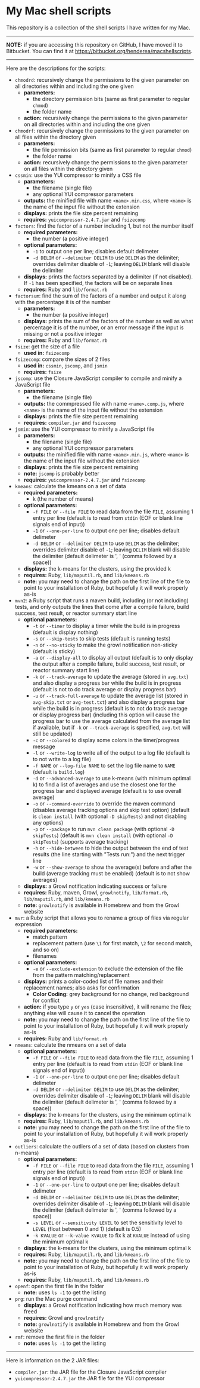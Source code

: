 My Mac shell scripts
====================

This repository is a collection of the shell scripts I have written for my Mac.

---

**NOTE:** if you are accessing this repository on GitHub, I have moved it to Bitbucket.  You can find it at <https://bitbucket.org/henderea/macshellscripts>.

---

Here are the descriptions for the scripts:

* `chmodrd`: recursively change the permissions to the given parameter on all directories within and including the one given
    * **parameters:**
        * the directory permission bits (same as first parameter to regular `chmod`)
        * the folder name
    * **action:** recursively change the permissions to the given parameter on all directories within and including the one given
* `chmodrf`: recursively change the permissions to the given parameter on all files within the directory given
    * **parameters:**
        * the file permission bits (same as first parameter to regular `chmod`)
        * the folder name
    * **action:** recursively change the permissions to the given parameter on all files within the directory given
* `cssmin`: use the YUI compressor to minify a CSS file
    * **parameters:**
        * the filename (single file)
        * any optional YUI compressor parameters
    * **outputs:** the minified file with name `<name>.min.css`, where `<name>` is the name of the input file without the extension
    * **displays:** prints the file size percent remaining
    * **requires:** `yuicompressor-2.4.7.jar` and `fsizecomp`
* `factors`: find the factor of a number including 1, but not the number itself
    * **required parameters:**
        * the number (a positive integer)
    * **optional parameters:**
        * `-1` to output one per line; disables default delimeter
        * `-d DELIM` or `--delimiter DELIM` to use `DELIM` as the delimiter; overrides delimiter disable of `-1`; leaving `DELIM` blank will disable the delimiter
    * **displays:** prints the factors separated by a delimiter (if not disabled).  If `-1` has been specified, the factors will be on separate lines
    * **requires:** Ruby and `lib/format.rb`
* `factorsum`: find the sum of the factors of a number and output it along with the percentage it is of the number
    * **parameters:**
        * the number (a positive integer)
    * **displays:** prints the sum of the factors of the number as well as what percentage it is of the number, or an error message if the input is missing or not a positive integer
    * **requires:** Ruby and `lib/format.rb`
* `fsize`: get the size of a file
    * **used in:** `fsizecomp`
* `fsizecomp`: compare the sizes of 2 files
    * **used in:** `cssmin`, `jscomp`, and `jsmin`
    * **requires:** `fsize`
* `jscomp`: use the Closure JavaScript compiler to compile and minify a JavaScript file
    * **parameters:**
        * the filename (single file)
    * **outputs:** the commpressed file with name `<name>.comp.js`, where `<name>` is the name of the input file without the extension
    * **displays:** prints the file size percent remaining
    * **requires:** `compiler.jar` and `fsizecomp`
* `jsmin`: use the YUI compressor to minify a JavaScript file
    * **parameters:**
        * the filename (single file)
        * any optional YUI compressor parameters
    * **outputs:** the minified file with name `<name>.min.js`, where `<name>` is the name of the input file without the extension
    * **displays:** prints the file size percent remaining
    * **note:** `jscomp` is probably better
    * **requires:** `yuicompressor-2.4.7.jar` and `fsizecomp`
* `kmeans`: calculate the kmeans on a set of data
    * **required parameters:**
        * k (the number of means)
    * **optional parameters:**
        * `-f FILE` or `--file FILE` to read data from the file `FILE`, assuming 1 entry per line (default is to read from `stdin` (EOF or blank line signals end of input))
        * `-1` or `--one-per-line` to output one per line; disables default delimeter
        * `-d DELIM` or `--delimiter DELIM` to use `DELIM` as the delimiter; overrides delimiter disable of `-1`; leaving `DELIM` blank will disable the delimiter (default delimeter is ', ' (comma followed by a space))
    * **displays:** the k-means for the clusters, using the provided k
    * **requires:** Ruby, `lib/maputil.rb`, and `lib/kmeans.rb`
    * **note:** you may need to change the path on the first line of the file to point to your installation of Ruby, but hopefully it will work properly as-is
* `mvn2`: a Ruby script that runs a maven build, including (or not including) tests, and only outputs the lines that come after a compile failure, build success, test result, or reactor summary start line
    * **optional parameters:**
        * `-t` or `--timer` to display a timer while the build is in progress (default is display nothing)
        * `-s` or `--skip-tests` to skip tests (default is running tests)
        * `-n` or `--no-sticky` to make the growl notification non-sticky (default is sticky)
        * `-a` or `--display-all` to display all output (default is to only display the output after a compile failure, build success, test result, or reactor summary start line)
        * `-k` or `--track-average` to update the average (stored in `avg.txt`) and also display a progress bar while the build is in progress (default is not to do track average or display progress bar)
        * `-u` or `--track-full-average` to update the average list (stored in `avg-skip.txt` or `avg-test.txt`) and also display a progress bar while the build is in progress (default is to not do track average or display progress bar) (including this option will cause the progress bar to use the average calculated from the average list if available, but if `-k` or `--track-average` is specified, `avg.txt` will still be updated)
        * `-c` or `--colored` to display some colors in the timer/progress message
        * `-l` or `--write-log` to write all of the output to a log file (default is to not write to a log file)
        * `-f NAME` or `--log-file NAME` to set the log file name to `NAME` (default is `build.log`)
        * `-d` or `--advanced-average` to use k-means (with minimum optimal k) to find a list of averages and use the closest one for the progress bar and displayed average (default is to use overall average)
        * `-o` or `--command-override` to override the maven command (disables average tracking options and skip test option) (default is `clean install` (with optional `-D skipTests`) and not disabling any options)
        * `-p` or `--package` to run `mvn clean package` (with optional `-D skipTests`) (default is `mvn clean install` (with optional `-D skipTests`) (supports average tracking)
        * `-h` or `--hide-between` to hide the output between the end of test results (the line starting with "Tests run:") and the next trigger line
        * `-w` or `--show-average` to show the average(s) before and after the build (average tracking must be enabled) (default is to not show averages)
    * **displays:** a Growl notification indicating success or failure
    * **requires:** Ruby, maven, Growl, `growlnotify`, `lib/format.rb`, `lib/maputil.rb`, and `lib/kmeans.rb`
    * **note:** `growlnotify` is available in Homebrew and from the Growl website
* `mvr`: a Ruby script that allows you to rename a group of files via regular expression
    * **required parameters:**
        * match pattern
        * replacement pattern (use `\1` for first match, `\2` for second match, and so on)
        * filenames
    * **optional parameters:**
        * `-e` or `--exclude-extension` to exclude the extension of the file from the pattern matching/replacement
    * **displays:** prints a color-coded list of file names and their replacement names; also asks for confirmation
        * **Color Coding:** grey background for no change, red background for conflict
    * **action:** if you type `y` or `yes` (case insensitive), it will rename the files; anything else will cause it to cancel the operation
    * **note:** you may need to change the path on the first line of the file to point to your installation of Ruby, but hopefully it will work properly as-is
    * **requires:** Ruby and `lib/format.rb`
* `nmeans`: calculate the nmeans on a set of data
    * **optional parameters:**
        * `-f FILE` or `--file FILE` to read data from the file `FILE`, assuming 1 entry per line (default is to read from `stdin` (EOF or blank line signals end of input))
        * `-1` or `--one-per-line` to output one per line; disables default delimeter
        * `-d DELIM` or `--delimiter DELIM` to use `DELIM` as the delimiter; overrides delimiter disable of `-1`; leaving `DELIM` blank will disable the delimiter (default delimeter is ', ' (comma followed by a space))
    * **displays:** the k-means for the clusters, using the minimum optimal k
    * **requires:** Ruby, `lib/maputil.rb`, and `lib/kmeans.rb`
    * **note:** you may need to change the path on the first line of the file to point to your installation of Ruby, but hopefully it will work properly as-is
* `outliers`: calculate the outliers of a set of data (based on clusters from n-means)
    * **optional parameters:**
        * `-f FILE` or `--file FILE` to read data from the file `FILE`, assuming 1 entry per line (default is to read from `stdin` (EOF or blank line signals end of input))
        * `-1` or `--one-per-line` to output one per line; disables default delimeter
        * `-d DELIM` or `--delimiter DELIM` to use `DELIM` as the delimiter; overrides delimiter disable of `-1`; leaving `DELIM` blank will disable the delimiter (default delimeter is ', ' (comma followed by a space))
        * `-s LEVEL` or `--sensitivity LEVEL` to set the sensitivity level to `LEVEL` (float between 0 and 1) (default is 0.5)
        * `-k KVALUE` or `--k-value KVALUE` to fix k at `KVALUE` instead of using the minimum optimal k
    * **displays:** the k-means for the clusters, using the minimum optimal k
    * **requires:** Ruby, `lib/maputil.rb`, and `lib/kmeans.rb`
    * **note:** you may need to change the path on the first line of the file to point to your installation of Ruby, but hopefully it will work properly as-is
    * **requires:** Ruby, `lib/maputil.rb`, and `lib/kmeans.rb`
* `openf`: open the first file in the folder
    * **note:** uses `ls -1` to get the listing
* `prg`: run the Mac purge command
    * **displays:** a Growl notification indicating how much memory was freed
    * **requires:** Growl and `growlnotify`
    * **note:** `growlnotify` is available in Homebrew and from the Growl website
* `rmf`: remove the first file in the folder
    * **note:** uses `ls -1` to get the listing

---

Here is information on the 2 JAR files:

* `compiler.jar`: the JAR file for the Closure JavaScript compiler
* `yuicompressor-2.4.7.jar` the JAR file for the YUI compressor